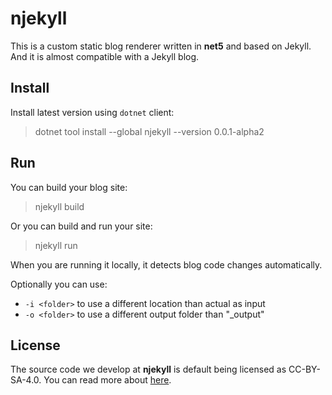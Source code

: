 # njekyll

This is a custom static blog renderer written in **net5** and based on Jekyll. And it is almost compatible with a Jekyll blog.

## Install

Install latest version using `dotnet` client:

> dotnet tool install --global njekyll --version 0.0.1-alpha2

## Run

You can build your blog site:

> njekyll build

Or you can build and run your site:

> njekyll run

When you are running it locally, it detects blog code changes automatically.

Optionally you can use:

- `-i <folder>` to use a different location than actual as input
- `-o <folder>` to use a different output folder than "_output"

## License

The source code we develop at **njekyll** is default being licensed as CC-BY-SA-4.0. You can read more about [here](LICENSE.md).
